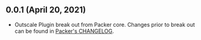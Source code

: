 ## 0.0.1 (April 20, 2021)

* Outscale Plugin break out from Packer core. Changes prior to break out can be found in [Packer's CHANGELOG](https://github.com/hashicorp/packer/blob/master/CHANGELOG.md).